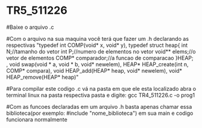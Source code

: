 # TR5_511226
#Baixe o arquivo .c

#Com o arquivo na sua maquina você terá que fazer um .h declarando as respectivas "typedef int COMP(void* x, void* y), 
typedef struct heap{
	int N;//tamanho do vetor
	int P;//numero de elementos no vetor
	void** elems;//o vetor de elementos
	COMP* comparador;//a funcao de comparacao
}HEAP; , 
void swap(void * a, void * b, void* newelem), HEAP* HEAP_create(int n, COMP* compara), void HEAP_add(HEAP* heap, void* newelem), void* HEAP_remove(HEAP* heap)"


#Para compilar este codigo .c vá na pasta em que ele esta localizado abra o terminal linux na pasta respectiva pasta e digite: gcc TR4_511226.c -o prog1

#Com as funcoes declaradas em um arquivo .h basta apenas chamar essa biblioteca(por exemplo: #include "nome_biblioteca") em sua main e codigo funcionara normalmente
